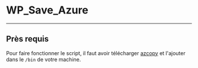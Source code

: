 # WP_Save_Azure
---

## Près requis

Pour faire fonctionner le script, il faut avoir télécharger [azcopy](https://docs.microsoft.com/fr-fr/azure/storage/common/storage-use-azcopy-v10#:~:text=AzCopy%20est%20un%20utilitaire%20de,stockage%20et%20transf%C3%A9rez%20des%20fichiers.) et l'ajouter dans le ```/bin``` de votre machine.
